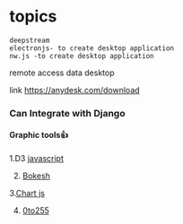   #   topics
    deepstream
    electronjs- to create desktop application
    nw.js -to create desktop application
    
remote access data desktop

 link  https://anydesk.com/download
 
 
 ### Can Integrate with Django

#### Graphic tools:+1:
 
   1.D3 [javascript](https://d3js.org/)

   2. [Bokesh](https://bokeh.pydata.org/)

   3.[Chart js](https://www.chartjs.org/)

   4. [0to255](www.0to255.com/)

